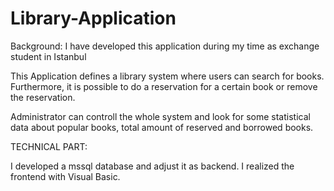 # Library-Application

Background: I have developed this application during my time as exchange student in Istanbul

This Application defines a library system where users can search for books.
Furthermore, it is possible to do a reservation for a certain book or remove the reservation. 

Administrator can controll the whole system and look for some statistical data about popular books,
total amount of reserved and borrowed books.

TECHNICAL PART:

I developed a mssql database and adjust it as backend. 
I realized the frontend with Visual Basic.